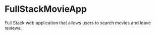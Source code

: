 # FullStackMovieApp
 Full Stack web application that allows users to search movies and leave reviews.
